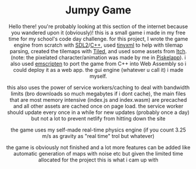 
<div align="center">

<h1>Jumpy Game</h1>


Hello there! you're probably looking at this section of the internet because you wandered upon it (obviously)! this is a small game i made in my free time for my school's code day challenge. for this project, I wrote the game engine from scratch with [SDL2](https://www.libsdl.org/)/[C++](https://cplusplus.com/), used [tinyxml](https://github.com/vmayoral/tinyxml) to help with tilemap parsing, created the tilemaps with [Tiled](https://www.mapeditor.org/), and used some assets from [Itch](https://itch.io/). (note: the pixelated character/animation was made by me in [Piskelapp](https://www.piskelapp.com/)). i also used [emscripten](https://emscripten.org/) to port the game from C++ into Web Assembly so i could deploy it as a web app. the gui engine (whatever u call it) i made myself.

this also uses the power of service workers/caching to deal with bandwidth limits (bro downloads so much megabytes if i dont cache), the main files that are most memory intensive (index.js and index.wasm) are precached and all other assets are cached once on page load. the service worker should update every once in a while for new updates (probably once a day) but not a lot to prevent netlify from hitting down the site

the game uses my self-made real-time physics engine (if you count 3.25 m/s as gravity as "real time" trol but whatever)

the game is obviously not finished and a lot more features can be added like automatic generation of maps with noise etc but given the limited time allocated for the project this is what i cam up with


</div>
